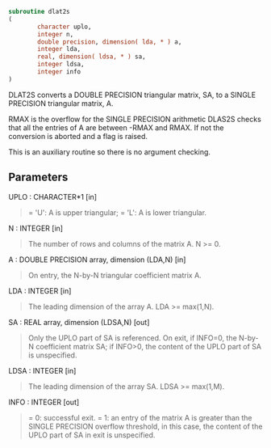 ```fortran
subroutine dlat2s
(
        character uplo,
        integer n,
        double precision, dimension( lda, * ) a,
        integer lda,
        real, dimension( ldsa, * ) sa,
        integer ldsa,
        integer info
)
```

DLAT2S converts a DOUBLE PRECISION triangular matrix, SA, to a SINGLE
PRECISION triangular matrix, A.

RMAX is the overflow for the SINGLE PRECISION arithmetic
DLAS2S checks that all the entries of A are between -RMAX and
RMAX. If not the conversion is aborted and a flag is raised.

This is an auxiliary routine so there is no argument checking.

## Parameters
UPLO : CHARACTER*1 [in]
> = 'U':  A is upper triangular;
> = 'L':  A is lower triangular.

N : INTEGER [in]
> The number of rows and columns of the matrix A.  N >= 0.

A : DOUBLE PRECISION array, dimension (LDA,N) [in]
> On entry, the N-by-N triangular coefficient matrix A.

LDA : INTEGER [in]
> The leading dimension of the array A.  LDA >= max(1,N).

SA : REAL array, dimension (LDSA,N) [out]
> Only the UPLO part of SA is referenced.  On exit, if INFO=0,
> the N-by-N coefficient matrix SA; if INFO>0, the content of
> the UPLO part of SA is unspecified.

LDSA : INTEGER [in]
> The leading dimension of the array SA.  LDSA >= max(1,M).

INFO : INTEGER [out]
> = 0:  successful exit.
> = 1:  an entry of the matrix A is greater than the SINGLE
> PRECISION overflow threshold, in this case, the content
> of the UPLO part of SA in exit is unspecified.
